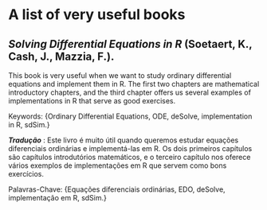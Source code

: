 # A list of very useful books

## _Solving Differential Equations in R_ (Soetaert, K., Cash, J., Mazzia, F.).
This book is very useful when we want to study ordinary differential equations and implement them in R. The first two chapters are mathematical introductory chapters, and the third chapter offers us several examples of implementations in R that serve as good exercises.

Keywords: {Ordinary Differential Equations, ODE, deSolve, implementation in R, sdSim.}

**_Tradução_** : Este livro é muito útil quando queremos estudar equações diferenciais ordinárias e implementá-las em R. Os dois primeiros capítulos são capítulos introdutórios matemáticos, e o terceiro capítulo nos oferece vários exemplos de implementações em R que servem como bons exercícios.

Palavras-Chave: {Equações diferenciais ordinárias, EDO, deSolve, implementação em R, sdSim.}

